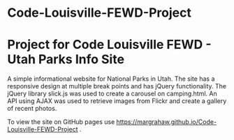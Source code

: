 # Code-Louisville-FEWD-Project
Project for Code Louisville FEWD - Utah Parks Info Site
=======================================================

A simple informational website for National Parks in Utah. The site has a responsive design at multiple break points and has jQuery functionality. The jQuery library slick.js was used to create a carousel on camping.html. An API using AJAX was used to retrieve images from Flickr and create a gallery of recent photos.

To view the site on GitHub pages use https://margrahaw.github.io/Code-Louisville-FEWD-Project . 
